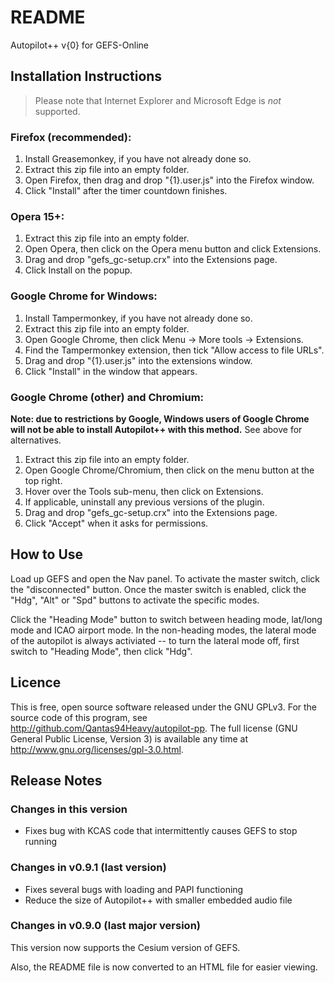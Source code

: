 README
======

Autopilot++ v{0} for GEFS-Online

Installation Instructions
-------------------------

> Please note that Internet Explorer and Microsoft Edge is *not* supported.

### Firefox (recommended):

1. Install Greasemonkey, if you have not already done so.
2. Extract this zip file into an empty folder.
3. Open Firefox, then drag and drop "{1}.user.js" into the Firefox window.
4. Click "Install" after the timer countdown finishes.

### Opera 15+:

1. Extract this zip file into an empty folder.
2. Open Opera, then click on the Opera menu button and click Extensions.
3. Drag and drop "gefs_gc-setup.crx" into the Extensions page.
4. Click Install on the popup.

### Google Chrome for Windows:

1. Install Tampermonkey, if you have not already done so.
2. Extract this zip file into an empty folder.
3. Open Google Chrome, then click Menu -> More tools -> Extensions.
4. Find the Tampermonkey extension, then tick "Allow access to file URLs".
5. Drag and drop "{1}.user.js" into the extensions window.
6. Click "Install" in the window that appears.

### Google Chrome (other) and Chromium:

**Note: due to restrictions by Google, Windows users of Google Chrome will not
be able to install Autopilot++ with this method.**  See above for alternatives.

1. Extract this zip file into an empty folder.
2. Open Google Chrome/Chromium, then click on the menu button at the top right.
3. Hover over the Tools sub-menu, then click on Extensions.
4. If applicable, uninstall any previous versions of the plugin.
5. Drag and drop "gefs_gc-setup.crx" into the Extensions page.
6. Click "Accept" when it asks for permissions.

How to Use
----------

Load up GEFS and open the Nav panel. To activate the master switch, click the
"disconnected" button. Once the master switch is enabled, click the "Hdg",
"Alt" or "Spd" buttons to activate the specific modes.

Click the "Heading Mode" button to switch between heading mode, lat/long mode
and ICAO airport mode. In the non-heading modes, the lateral mode of the
autopilot is always activiated -- to turn the lateral mode off, first switch
to "Heading Mode", then click "Hdg".

Licence
-------

This is free, open source software released under the GNU GPLv3. For the source
code of this program, see <http://github.com/Qantas94Heavy/autopilot-pp>. The
full license (GNU General Public License, Version 3) is available any time at
<http://www.gnu.org/licenses/gpl-3.0.html>.

Release Notes
-------------

### Changes in this version

 - Fixes bug with KCAS code that intermittently causes GEFS to stop running

### Changes in v0.9.1 (last version)

 - Fixes several bugs with loading and PAPI functioning
 - Reduce the size of Autopilot++ with smaller embedded audio file

### Changes in v0.9.0 (last major version)

This version now supports the Cesium version of GEFS.

Also, the README file is now converted to an HTML file for easier viewing.

